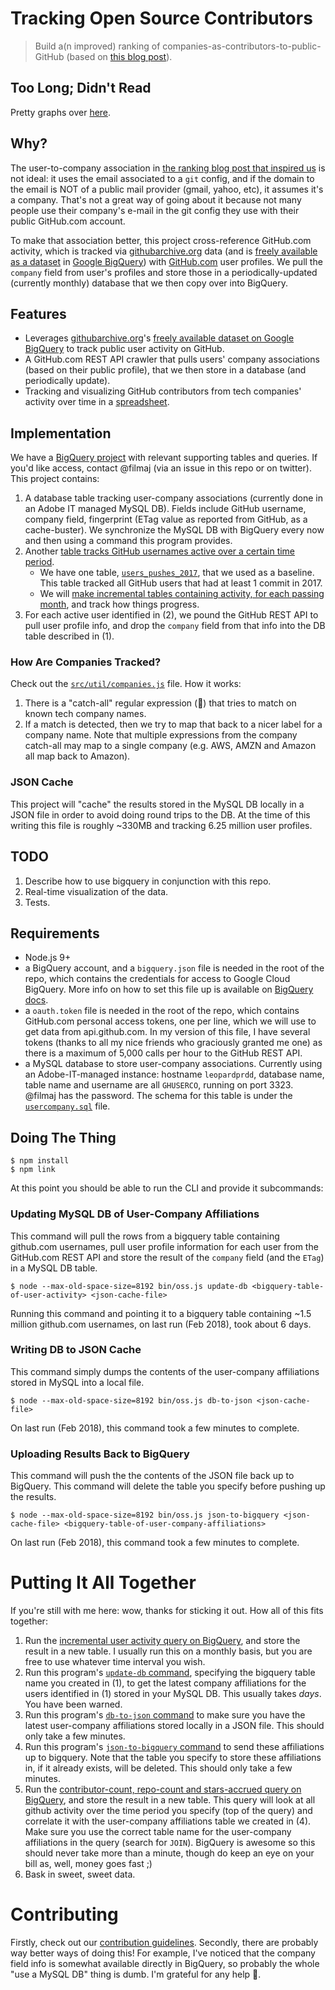 # Tracking Open Source Contributors

> Build a(n improved) ranking of companies-as-contributors-to-public-GitHub (based on [this blog post](https://medium.freecodecamp.org/the-top-contributors-to-github-2017-be98ab854e87)).

## Too Long; Didn't Read

Pretty graphs over [here](https://docs.google.com/spreadsheets/d/1EosxNv67tC2IYFY_RFeCoSY3JipiVfYyky9VejKAS9k/edit#gid=566883526).

## Why?

The user-to-company association in [the ranking blog post that inspired us](https://medium.freecodecamp.org/the-top-contributors-to-github-2017-be98ab854e87)
is not ideal: it uses the email associated to a `git` config, and if the domain
to the email is NOT of a public mail provider (gmail, yahoo, etc), it assumes it's
a company. That's not a great way of going about it because not many people use
their company's e-mail in the git config they use with their public GitHub.com account.

To make that association better, this project cross-reference GitHub.com activity,
which is tracked via [githubarchive.org](http://githubarchive.org) data (and is
[freely available as a dataset](https://www.githubarchive.org/#bigquery) in
[Google BigQuery](http://bigquery.cloud.google.com)) with
[GitHub.com](http://github.com) user profiles. We pull the `company` field
from user's profiles and store those in a periodically-updated (currently
monthly) database that we then copy over into BigQuery.

## Features

- Leverages [githubarchive.org](http://githubarchive.org)'s [freely available dataset on Google BigQuery](https://www.githubarchive.org/#bigquery)
  to track public user activity on GitHub.
- A GitHub.com REST API crawler that pulls users' company associations (based
  on their public profile), that we then store in a database (and periodically
  update).
- Tracking and visualizing GitHub contributors from tech companies' activity
  over time in a [spreadsheet](https://docs.google.com/spreadsheets/d/1EosxNv67tC2IYFY_RFeCoSY3JipiVfYyky9VejKAS9k/edit#gid=566883526).

## Implementation

We have a [BigQuery project](https://bigquery.cloud.google.com/dataset/public-github-adobe)
with relevant supporting tables and queries. If you'd like access, contact @filmaj
(via an issue in this repo or on twitter). This project contains:

1. A database table tracking user-company associations (currently done in an Adobe IT managed MySQL DB).
   Fields include GitHub username, company field, fingerprint (ETag value as
   reported from GitHub, as a cache-buster). We synchronize the MySQL DB with
   BigQuery every now and then using a command this program provides.
2. Another [table tracks GitHub usernames active over a certain time period](https://bigquery.cloud.google.com/table/public-github-adobe:github_archive_query_views.users_pushes_2017?pli=1).
    - We have one table, [`users_pushes_2017`](https://bigquery.cloud.google.com/table/public-github-adobe:github_archive_query_views.users_pushes_2017?pli=1),
      that we used as a baseline. This table tracked all GitHub users that had
      at least 1 commit in 2017.
    - We will [make incremental tables containing activity, for each passing month](https://bigquery.cloud.google.com/table/public-github-adobe:github_archive_query_views.users_pushes_2018_01?pli=1),
      and track how things progress.
3. For each active user identified in (2), we pound the GitHub REST API to pull
   user profile info, and drop the `company` field from that info into the DB
   table described in (1).

### How Are Companies Tracked?

Check out the [`src/util/companies.js`](src/util/companies.js) file. How it
works:

1. There is a "catch-all" regular expression (🤡) that tries to match on known
   tech company names.
2. If a match is detected, then we try to map that back to a nicer label for a
   company name. Note that multiple expressions from the company catch-all may
   map to a single company (e.g. AWS, AMZN and Amazon all map back to Amazon).

### JSON Cache

This project will "cache" the results stored in the MySQL DB locally in a JSON
file in order to avoid doing round trips to the DB. At the time of this writing
this file is roughly ~330MB and tracking 6.25 million user profiles.

## TODO

1. Describe how to use bigquery in conjunction with this repo.
1. Real-time visualization of the data.
2. Tests.

## Requirements

- Node.js 9+
- a BigQuery account, and a `bigquery.json` file is needed in the root of the repo, which contains the
  credentials for access to Google Cloud BigQuery. More info on how to set this
  file up is available on [BigQuery
  docs](https://cloud.google.com/bigquery/docs/authentication/service-account-file).
- a `oauth.token` file is needed in the root of the repo, which contains GitHub.com
  personal access tokens, one per line, which we will use to get data from
  api.github.com. In my version of this file, I have several tokens (thanks to all
  my nice friends who graciously granted me one) as there is a maximum of 5,000 calls
  per hour to the GitHub REST API.
- a MySQL database to store user-company associations. Currently using an Adobe-IT-managed
  instance: hostname `leopardprdd`, database name, table name and username are all
  `GHUSERCO`, running on port 3323. @filmaj has the password. The schema for this
  table is under the [`usercompany.sql`](usercompany.sql) file.

## Doing The Thing

    $ npm install
    $ npm link

At this point you should be able to run the CLI and provide it subcommands:

### Updating MySQL DB of User-Company Affiliations

This command will pull the rows from a bigquery table containing github.com
usernames, pull user profile information for each user from the GitHub.com REST
API and store the result of the `company` field (and the `ETag`) in a MySQL DB
table.

    $ node --max-old-space-size=8192 bin/oss.js update-db <bigquery-table-of-user-activity> <json-cache-file>

Running this command and pointing it to a bigquery table containing ~1.5 million
github.com usernames, on last run (Feb 2018), took about 6 days.

### Writing DB to JSON Cache

This command simply dumps the contents of the user-company affiliations stored
in MySQL into a local file.

    $ node --max-old-space-size=8192 bin/oss.js db-to-json <json-cache-file>

On last run (Feb 2018), this command took a few minutes to complete.

### Uploading Results Back to BigQuery

This command will push the the contents of the JSON file back up to BigQuery.
This command will delete the table you specify before pushing up the results.

    $ node --max-old-space-size=8192 bin/oss.js json-to-bigquery <json-cache-file> <bigquery-table-of-user-company-affiliations>

On last run (Feb 2018), this command took a few minutes to complete.

# Putting It All Together

If you're still with me here: wow, thanks for sticking it out. How all of this
fits together:

1. Run the [incremental user activity query on BigQuery](db/githubarchive_incremental_active_users_query.sql), and store the result in a new table. I usually run this on a monthly basis, but you are free to use whatever time interval you wish.
2. Run this program's [`update-db`
   command](#updating-mysql-db-of-user-company-affiliations), specifying the
   bigquery table name you created in (1), to get the latest company
   affiliations for the users identified in (1) stored in your MySQL DB. This
   usually takes _days_. You have been warned.
3. Run this program's [`db-to-json` command](#writing-db-to-json-cache) to make
   sure you have the latest user-company affiliations stored locally in a JSON
   file. This should only take a few minutes.
4. Run this program's [`json-to-bigquery`
   command](#uploading-results-back-to-bigquery) to send these affiliations up
   to bigquery. Note that the table you specify to store these affiliations in,
   if it already exists, will be deleted. This should only take a few minutes.
5. Run the [contributor-count, repo-count and stars-accrued query on
   BigQuery](db/githubarchive_stars.sql), and store the result in a new table.
   This query will look at all github activity over the time period you specify
   (top of the query) and correlate it with the user-company affiliations table
   we created in (4). Make sure you use the correct table name for the
   user-company affiliations in the query (search for `JOIN`). BigQuery is
   awesome so this should never take more than a minute, though do keep an eye
   on your bill as, well, money goes fast ;)
6. Bask in sweet, sweet data.

# Contributing

Firstly, check out our [contribution guidelines](.github/CONTRIBUTING.md).
Secondly, there are probably way better ways of doing this! For example, I've
noticed that the company field info is somewhat available directly in BigQuery,
so probably the whole "use a MySQL DB" thing is dumb. I'm grateful for any help
🙏.
